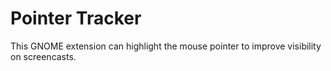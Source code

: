 # Pointer Tracker

This GNOME extension can highlight the mouse pointer to improve visibility on screencasts.
